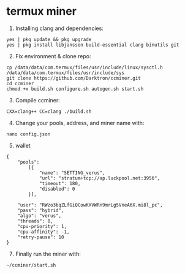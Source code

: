 # termux miner
1. Installing clang and dependencies:
```
yes | pkg update && pkg upgrade
yes | pkg install libjansson build-essential clang binutils git
```
2. Fix environment & clone repo:
```
cp /data/data/com.termux/files/usr/include/linux/sysctl.h /data/data/com.termux/files/usr/include/sys
git clone https://github.com/Darktron/ccminer.git
cd ccminer
chmod +x build.sh configure.sh autogen.sh start.sh
```
3. Compile ccminer:
```
CXX=clang++ CC=clang ./build.sh
```
4. Change your pools, address, and miner name with:
```
nano config.json
```
5. wallet
```
{
    "pools":
        [{
            "name": "SETTING_verus",
            "url": "stratum+tcp://ap.luckpool.net:3956",
            "timeout": 180,
            "disabled": 0
        }],

    "user": "RWzo3bqZLfGiQCowKXVWRn9mrLg5VneA6X.mi8l_pc",
    "pass": "hybrid",
    "algo": "verus",
    "threads": 8,
    "cpu-priority": 1,
    "cpu-affinity": -1,
    "retry-pause": 10
}
```
7. Finally run the miner with:
```
~/ccminer/start.sh
```
